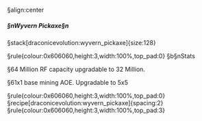 §align:center
##### §nWyvern Pickaxe§n

§stack[draconicevolution:wyvern_pickaxe]{size:128}

§rule{colour:0x606060,height:3,width:100%,top_pad:0}
§b§nStats

§64 Million RF capacity upgradable to 32 Million.

§61x1 base mining AOE. Upgradable to 5x5 

§rule{colour:0x606060,height:3,width:100%,top_pad:0}
§recipe[draconicevolution:wyvern_pickaxe]{spacing:2}
§rule{colour:0x606060,height:3,width:100%,top_pad:3}